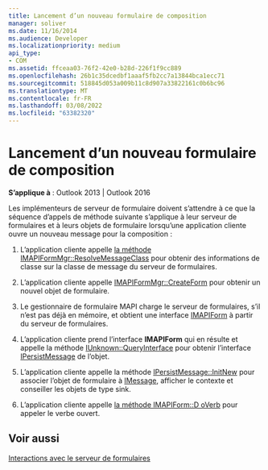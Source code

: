 ```yaml
---
title: Lancement d’un nouveau formulaire de composition
manager: soliver
ms.date: 11/16/2014
ms.audience: Developer
ms.localizationpriority: medium
api_type:
- COM
ms.assetid: ffceaa03-76f2-42e0-b28d-226f1f9cc889
ms.openlocfilehash: 26b1c35dcedbf1aaaf5fb2cc7a13844bca1ecc71
ms.sourcegitcommit: 518845d053a009b11c8d907a33822161c0b6bc96
ms.translationtype: MT
ms.contentlocale: fr-FR
ms.lasthandoff: 03/08/2022
ms.locfileid: "63382320"
---
```

# <a name="launching-a-new-compose-form"></a>Lancement d’un nouveau formulaire de composition

  
  
**S’applique à** : Outlook 2013 | Outlook 2016 
  
Les implémenteurs de serveur de formulaire doivent s’attendre à ce que la séquence d’appels de méthode suivante s’applique à leur serveur de formulaires et à leurs objets de formulaire lorsqu’une application cliente ouvre un nouveau message pour la composition :
  
1. L’application cliente appelle [la méthode IMAPIFormMgr::ResolveMessageClass](imapiformmgr-resolvemessageclass.md) pour obtenir des informations de classe sur la classe de message du serveur de formulaires. 
    
2. L’application cliente appelle [IMAPIFormMgr::CreateForm](imapiformmgr-createform.md) pour obtenir un nouvel objet de formulaire. 
    
3. Le gestionnaire de formulaire MAPI charge le serveur de formulaires, s’il n’est pas déjà en mémoire, et obtient une interface [IMAPIForm](imapiformiunknown.md) à partir du serveur de formulaires. 
    
4. L’application cliente prend l’interface **IMAPIForm** qui en résulte et appelle la méthode [IUnknown::QueryInterface](https://msdn.microsoft.com/library/54d5ff80-18db-43f2-b636-f93ac053146d%28Office.15%29.aspx) pour obtenir l’interface [IPersistMessage](ipersistmessageiunknown.md) de l’objet. 
    
5. L’application cliente appelle la méthode [IPersistMessage::InitNew](ipersistmessage-initnew.md) pour associer l’objet de formulaire à [IMessage](imessageimapiprop.md), afficher le contexte et conseiller les objets de type sink.
    
6. L’application cliente appelle [la méthode IMAPIForm::D oVerb](imapiform-doverb.md) pour appeler le verbe ouvert. 
    
## <a name="see-also"></a>Voir aussi



[Interactions avec le serveur de formulaires](form-server-interactions.md)

